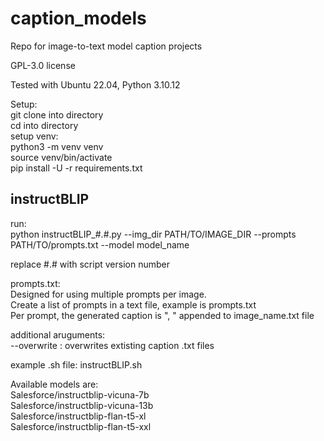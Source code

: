 # caption_models
Repo for image-to-text model caption projects

GPL-3.0 license 

Tested with Ubuntu 22.04, Python 3.10.12

Setup:  
git clone into directory  
cd into directory  
setup venv:  
	python3 -m venv venv  
	source venv/bin/activate  
	pip install -U -r requirements.txt  

## instructBLIP

run:  
python instructBLIP_#.#.py --img_dir PATH/TO/IMAGE_DIR --prompts PATH/TO/prompts.txt --model model_name

replace #.# with script version number

prompts.txt:  
Designed for using multiple prompts per image.  
Create a list of prompts in a text file, example is prompts.txt  
Per prompt, the generated caption is ", " appended to image_name.txt file  

additional aruguments:  
--overwrite : overwrites extisting caption .txt files  

example .sh file: instructBLIP.sh
 
Available models are:  
  Salesforce/instructblip-vicuna-7b  
  Salesforce/instructblip-vicuna-13b  
  Salesforce/instructblip-flan-t5-xl  
  Salesforce/instructblip-flan-t5-xxl  
  

